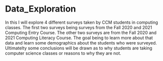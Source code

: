 # Data_Exploration
 In this I will explore 4 different surveys taken by CCM students in computing classes. The first two surveys being surveys from the Fall 2020 and 2021 Computing Entry Course. The other two surveys are from the Fall 2020 and 2021 Computing Literacy Course.  The goal being to learn more about that data and learn some demographics about the students who were surveyed.  Ultimatelty some conclusions will be drawn as to why students are taking computer science classes or reasons to why they are not.  
